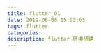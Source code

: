 ```yaml
---
title: flutter_01
date: 2019-08-08 15:03:05
tags: flutter
categories:
description: flutter 环境搭建
---
```

